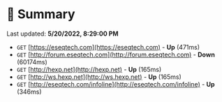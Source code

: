 # 📖 Summary
Last updated: **5/20/2022, 8:29:00 PM**

- `GET` [https://eseqtech.com](https://eseqtech.com) - **Up** (471ms)
- `GET` [http://forum.eseqtech.com](http://forum.eseqtech.com) - **Down** (60174ms)
- `GET` [http://hexp.net](http://hexp.net) - **Up** (165ms)
- `GET` [http://ws.hexp.net](http://ws.hexp.net) - **Up** (165ms)
- `GET` [http://eseqtech.com/infoline](http://eseqtech.com/infoline) - **Up** (346ms)
